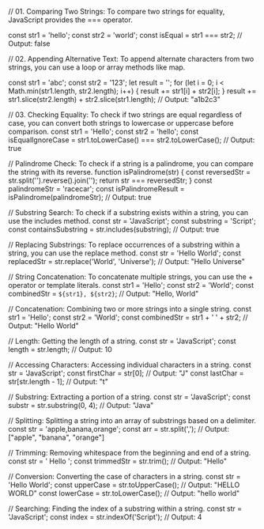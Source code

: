 // 01. Comparing Two Strings: To compare two strings for equality, JavaScript provides the === operator.

const str1 = 'hello';
const str2 = 'world';
const isEqual = str1 === str2; // Output: false

// 02. Appending Alternative Text: To append alternate characters from two strings, you can use a loop or array methods like map.

const str1 = 'abc';
const str2 = '123';
let result = '';
for (let i = 0; i < Math.min(str1.length, str2.length); i++) {
result += str1[i] + str2[i];
}
result += str1.slice(str2.length) + str2.slice(str1.length);
// Output: "a1b2c3"

// 03. Checking Equality: To check if two strings are equal regardless of case, you can convert both strings to lowercase or uppercase before comparison.
const str1 = 'Hello';
const str2 = 'hello';
const isEqualIgnoreCase = str1.toLowerCase() === str2.toLowerCase(); // Output: true

// Palindrome Check: To check if a string is a palindrome, you can compare the string with its reverse.
function isPalindrome(str) {
const reversedStr = str.split('').reverse().join('');
return str === reversedStr;
}
const palindromeStr = 'racecar';
const isPalindromeResult = isPalindrome(palindromeStr); // Output: true

// Substring Search: To check if a substring exists within a string, you can use the includes method.
const str = 'JavaScript';
const substring = 'Script';
const containsSubstring = str.includes(substring); // Output: true

// Replacing Substrings: To replace occurrences of a substring within a string, you can use the replace method.
const str = 'Hello World';
const replacedStr = str.replace('World', 'Universe'); // Output: "Hello Universe"

// String Concatenation: To concatenate multiple strings, you can use the + operator or template literals.
const str1 = 'Hello';
const str2 = 'World';
const combinedStr = `${str1}, ${str2}`; // Output: "Hello, World"

// Concatenation: Combining two or more strings into a single string.
const str1 = 'Hello';
const str2 = 'World';
const combinedStr = str1 + ' ' + str2; // Output: "Hello World"

// Length: Getting the length of a string.
const str = 'JavaScript';
const length = str.length; // Output: 10

// Accessing Characters: Accessing individual characters in a string.
const str = 'JavaScript';
const firstChar = str[0]; // Output: "J"
const lastChar = str[str.length - 1]; // Output: "t"

// Substring: Extracting a portion of a string.
const str = 'JavaScript';
const substr = str.substring(0, 4); // Output: "Java"

// Splitting: Splitting a string into an array of substrings based on a delimiter.
const str = 'apple,banana,orange';
const arr = str.split(','); // Output: ["apple", "banana", "orange"]

// Trimming: Removing whitespace from the beginning and end of a string.
const str = ' Hello ';
const trimmedStr = str.trim(); // Output: "Hello"

// Conversion: Converting the case of characters in a string.
const str = 'Hello World';
const upperCase = str.toUpperCase(); // Output: "HELLO WORLD"
const lowerCase = str.toLowerCase(); // Output: "hello world"

// Searching: Finding the index of a substring within a string.
const str = 'JavaScript';
const index = str.indexOf('Script'); // Output: 4

